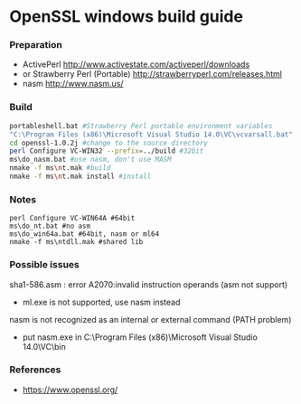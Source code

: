 # OpenSSL windows build guide

### Preparation

  - ActivePerl http://www.activestate.com/activeperl/downloads
  - or Strawberry Perl (Portable) http://strawberryperl.com/releases.html
  - nasm http://www.nasm.us/

### Build

```sh
portableshell.bat #Strawberry Perl portable environment variables
"C:\Program Files (x86)\Microsoft Visual Studio 14.0\VC\vcvarsall.bat" #register environment variables
cd openssl-1.0.2j #change to the source directory
perl Configure VC-WIN32 --prefix=../build #32bit
ms\do_nasm.bat #use nasm, don't use MASM
nmake -f ms\nt.mak #build
nmake -f ms\nt.mak install #install
```  

### Notes

```
perl Configure VC-WIN64A #64bit
ms\do_nt.bat #no asm
ms\do_win64a.bat #64bit, nasm or ml64
nmake -f ms\ntdll.mak #shared lib
```
  
### Possible issues

sha1-586.asm : error A2070:invalid instruction operands (asm not support)

  - ml.exe is not supported, use nasm instead

nasm is not recognized as an internal or external command (PATH problem)
  
  - put nasm.exe in C:\Program Files (x86)\Microsoft Visual Studio 14.0\VC\bin
  
### References

  - https://www.openssl.org/
  